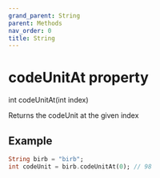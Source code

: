 ```yaml
---
grand_parent: String
parent: Methods
nav_order: 0
title: String
---
```


# codeUnitAt property

int codeUnitAt(int index)

Returns the codeUnit at the given index

## Example
```dart
String birb = "birb";
int codeUnit = birb.codeUnitAt(0); // 98
```
